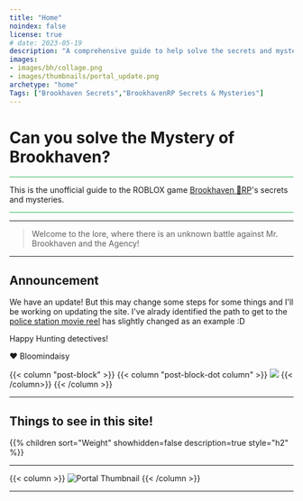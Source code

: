 ```yaml
---
title: "Home"
noindex: false
license: true
# date: 2023-05-19
description: "A comprehensive guide to help solve the secrets and mysteries of Brookhaven RP. A walkthrough of quests, a casebook with notes and details."
images: 
- images/bh/collage.png
- images/thumbnails/portal_update.png
archetype: "home"
Tags: ["Brookhaven Secrets","BrookhavenRP Secrets & Mysteries"]
---
```




# Can you solve the **Mystery** of Brookhaven?

<hr style="background-color: #28b44c" size=8>


This is the unofficial guide to the ROBLOX game <a href="https://www.roblox.com/games/4924922222/Brookhaven-RP" ref="noopener">Brookhaven 🏡RP</a>'s secrets and mysteries.


<hr style="background-color: #28b44c" size=8>

---

> Welcome to the lore, where there is an unknown battle against Mr. Brookhaven and the Agency!


---

## Announcement

We have an update! But this may change some steps for some things and I'll be working on updating the site. I've alrady identified the path to get to the [police station movie reel](casebook/movie_codes/#police-station-code) has slightly changed as an example :D

Happy Hunting detectives!

:heart: Bloomindaisy

{{< column "post-block" >}}
{{< column "post-block-dot column" >}}
![](/images/thumbnails/hospital-police_station-school_remodel.png?width=400px)
{{< /column>}}
{{< /column >}}

---

## Things to see in this site!


<div class="expand-content" style="display: block;">
{{% children sort="Weight" showhidden=false description=true style="h2"  %}}
</div>

---

{{< column >}}
![Portal Thumbnail](/images/thumbnails/portal_update.png)
{{< /column >}}

---

